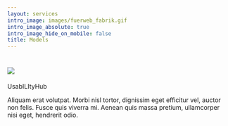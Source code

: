 ```yaml
---
layout: services
intro_image: images/fuerweb_fabrik.gif
intro_image_absolute: true
intro_image_hide_on_mobile: false
title: Models
---
```

# ![](/\_static/app-assets/fuerweb_fabrik.gif)

UsabILItyHub

Aliquam erat volutpat. Morbi nisl tortor, dignissim eget efficitur vel, auctor non felis. Fusce quis viverra mi. Aenean quis massa pretium, ullamcorper nisi eget, hendrerit odio.
